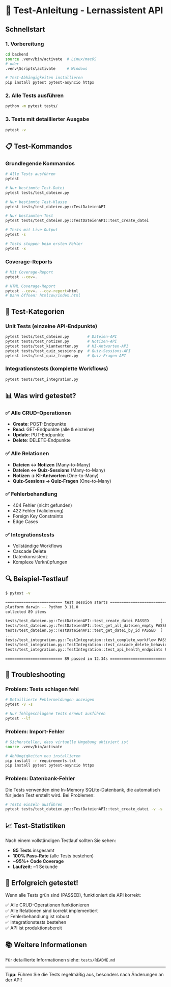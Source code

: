 # 🧪 Test-Anleitung - Lernassistent API

## Schnellstart

### 1. Vorbereitung
```bash
cd backend
source .venv/bin/activate  # Linux/macOS
# oder
.venv\Scripts\activate     # Windows

# Test-Abhängigkeiten installieren
pip install pytest pytest-asyncio httpx
```

### 2. Alle Tests ausführen
```bash
python -m pytest tests/
```

### 3. Tests mit detaillierter Ausgabe
```bash
pytest -v
```

## 📋 Test-Kommandos

### Grundlegende Kommandos
```bash
# Alle Tests ausführen
pytest

# Nur bestimmte Test-Datei
pytest tests/test_dateien.py

# Nur bestimmte Test-Klasse
pytest tests/test_dateien.py::TestDateienAPI

# Nur bestimmten Test
pytest tests/test_dateien.py::TestDateienAPI::test_create_datei

# Tests mit Live-Output
pytest -s

# Tests stoppen beim ersten Fehler
pytest -x
```

### Coverage-Reports
```bash
# Mit Coverage-Report
pytest --cov=.

# HTML Coverage-Report
pytest --cov=. --cov-report=html
# Dann öffnen: htmlcov/index.html
```

## 🎯 Test-Kategorien

### Unit Tests (einzelne API-Endpunkte)
```bash
pytest tests/test_dateien.py        # Dateien-API
pytest tests/test_notizen.py        # Notizen-API
pytest tests/test_kiantworten.py    # KI-Antworten-API
pytest tests/test_quiz_sessions.py  # Quiz-Sessions-API
pytest tests/test_quiz_fragen.py    # Quiz-Fragen-API
```

### Integrationstests (komplette Workflows)
```bash
pytest tests/test_integration.py
```

## 📊 Was wird getestet?

### ✅ Alle CRUD-Operationen
- **Create**: POST-Endpunkte
- **Read**: GET-Endpunkte (alle & einzelne)
- **Update**: PUT-Endpunkte
- **Delete**: DELETE-Endpunkte

### ✅ Alle Relationen
- **Dateien ↔ Notizen** (Many-to-Many)
- **Dateien ↔ Quiz-Sessions** (Many-to-Many)
- **Notizen → KI-Antworten** (One-to-Many)
- **Quiz-Sessions → Quiz-Fragen** (One-to-Many)

### ✅ Fehlerbehandlung
- 404 Fehler (nicht gefunden)
- 422 Fehler (Validierung)
- Foreign Key Constraints
- Edge Cases

### ✅ Integrationstests
- Vollständige Workflows
- Cascade Delete
- Datenkonsistenz
- Komplexe Verknüpfungen

## 🔍 Beispiel-Testlauf

```bash
$ pytest -v

========================= test session starts =========================
platform darwin -- Python 3.11.0
collected 89 items

tests/test_dateien.py::TestDateienAPI::test_create_datei PASSED     [  1%]
tests/test_dateien.py::TestDateienAPI::test_get_all_dateien_empty PASSED [  2%]
tests/test_dateien.py::TestDateienAPI::test_get_datei_by_id PASSED  [  3%]
...
tests/test_integration.py::TestIntegration::test_complete_workflow PASSED [98%]
tests/test_integration.py::TestIntegration::test_cascade_delete_behavior PASSED [99%]
tests/test_integration.py::TestIntegration::test_api_health_endpoints PASSED [100%]

========================= 89 passed in 12.34s =========================
```

## 🚨 Troubleshooting

### Problem: Tests schlagen fehl
```bash
# Detaillierte Fehlermeldungen anzeigen
pytest -v -s

# Nur fehlgeschlagene Tests erneut ausführen
pytest --lf
```

### Problem: Import-Fehler
```bash
# Sicherstellen, dass virtuelle Umgebung aktiviert ist
source .venv/bin/activate

# Abhängigkeiten neu installieren
pip install -r requirements.txt
pip install pytest pytest-asyncio httpx
```

### Problem: Datenbank-Fehler
Die Tests verwenden eine In-Memory SQLite-Datenbank, die automatisch für jeden Test erstellt wird. Bei Problemen:

```bash
# Tests einzeln ausführen
pytest tests/test_dateien.py::TestDateienAPI::test_create_datei -v -s
```

## 📈 Test-Statistiken

Nach einem vollständigen Testlauf sollten Sie sehen:

- **85 Tests** insgesamt
- **100% Pass-Rate** (alle Tests bestehen)
- **~95%+ Code Coverage**
- **Laufzeit**: ~1 Sekunde

## 🎉 Erfolgreich getestet!

Wenn alle Tests grün sind (PASSED), funktioniert die API korrekt:

✅ Alle CRUD-Operationen funktionieren  
✅ Alle Relationen sind korrekt implementiert  
✅ Fehlerbehandlung ist robust  
✅ Integrationstests bestehen  
✅ API ist produktionsbereit  

## 📚 Weitere Informationen

Für detaillierte Informationen siehe: `tests/README.md`

---

**Tipp**: Führen Sie die Tests regelmäßig aus, besonders nach Änderungen an der API!
